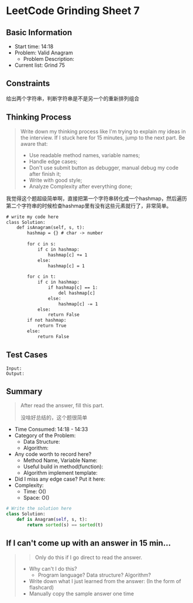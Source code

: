 # LeetCode Grinding Sheet 7

## Basic Information

- Start time: 14:18
- Problem: Valid Anagram
  - Problem Description:
- Current list: Grind 75

## Constraints

给出两个字符串，判断字符串是不是另一个的重新排列组合

## Thinking Process

> Write down my thinking process like I'm trying to explain my ideas in the interview. If I stuck here for 15 minutes, jump to the next part.
> Be aware that:
>
> - Use readable method names, variable names;
> - Handle edge cases;
> - Don't use submit button as debugger, manual debug my code after finish it;
> - Write with good style;
> - Analyze Complexity after everything done;

我觉得这个题超级简单啊，直接把第一个字符串转化成一个hashmap，然后遍历第二个字符串的时候检查hashmap里有没有这些元素就行了，非常简单。

``` txt
# write my code here
class Solution:
    def isAnagram(self, s, t):
        hashmap = {} # char -> number
        
        for c in s:
            if c in hashmap:
                hashmap[c] += 1
            else:
                hashmap[c] = 1
        
        for c in t:
            if c in hashmap:
                if hashmap[c] == 1:
                    del hashmap[c]
                else:
                    hashmap[c] -= 1
            else:
                return False
        if not hashmap:
            return True
        else:
            return False

```

## Test Cases

``` text
Input:
Output:
```

## Summary

> After read the answer, fill this part.
>
> 没啥好总结的，这个题很简单

- Time Consumed: 14:18 - 14:33
- Category of the Problem:
  - Data Structure:
  - Algorithm:
- Any code worth to record here?
  - Method Name, Variable Name:
  - Useful build in method(function):
  - Algorithm implement template:
- Did I miss any edge case? Put it here:
- Complexity:
  - Time: O()
  - Space: O()

``` python
# Write the solution here
class Solution:
    def is Anagram(self, s, t):
        return sorted(s) == sorted(t)
```

## If I can't come up with an answer in 15 min...

> > Only do this if I go direct to read the answer.
>
> - Why can't I do this?
>   - Program language? Data structure? Algorithm?
> - Write down what I just learned from the answer: (In the form of flashcard)
> - Manually copy the sample answer one time
